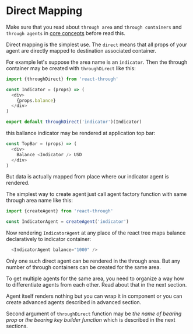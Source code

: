 # Direct Mapping

Make sure that you read about `through area` and `through containers`
and `through agents` in
[core concepts](../introduction/CoreConcepts.md)
before read this.

Direct mapping is the simplest use. The `direct` means that all props of
your agent are directly mapped to destination associated container.

For example let's suppose the area name is an `indicator`. Then the
through container may be created with `throughDirect` like this:

```js
import {throughDirect} from 'react-through'

const Indicator = (props) => (
  <div>
    {props.balance}
  </div>
)

export default throughDirect('indicator')(Indicator)
```

this ballance indicator may be rendered at application top bar:

```js
const TopBar = (props) => (
  <div>
    Balance <Indicator /> USD
  </div>
)
```

But data is actually mapped from place where our indicator agent
is rendered.

The simplest way to create agent just call agent factory function
with same through area name like this:

```js
import {createAgent} from 'react-through'

const IndicatorAgent = createAgent('indicator')

```

Now rendering `IndicatorAgent` at any place of the react tree maps
balance declaratively to indicator container:

```js
  <IndicatorAgent balance="1000" />
```

Only one such direct agent can be rendered in the through area. But any
number of through containers can be created for the same area.

To get multiple agents for the same area, you need to organize a way
how to differentiate agents from each other. Read about that in the next
section.

Agent itself renders nothing but you can wrap it in component or you
can create advanced agents described in advanced section.

Second argument of `throughDirect` function may be *the name of bearing
prop* or *the bearing key builder function* which is described in the next
sections.